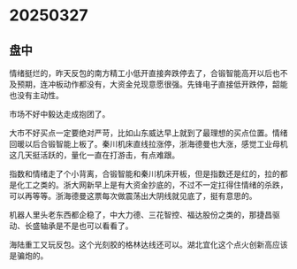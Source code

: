 # 20250327

## 盘中

情绪挺烂的，昨天反包的南方精工小低开直接奔跌停去了，合锻智能高开以后也不及预期，连冲板动作都没有，大资金兑现意愿很强。先锋电子直接低开跌停，韶能也没有主动性。

市场不好中毅达走成抱团了。

大市不好买点一定要绝对严苛，比如山东威达早上就到了最理想的买点位置。情绪回暖以后合锻智能上板了。秦川机床直线拉涨停，浙海德曼也大涨，感觉工业母机这几天挺活跃的，量化一直在打游击，有点难跟。

指数和情绪走了个小背离，合锻智能和秦川机床开板，但是指数还是红的，拉的都是化工之类的。浙大网新早上是有大资金抄底的，不过不一定扛得住情绪的杀跌，可以再等等。浙海德曼这票每次做震荡出大阴线就见底了，挺有意思的。

机器人里头老东西都企稳了，中大力德、三花智控、福达股份之类的，那捷昌驱动、长盛轴承是不是也可以看看了。

海陆重工又玩反包。这个光刻胶的格林达线还可以。湖北宜化这个点火创新高应该是骗炮的。

